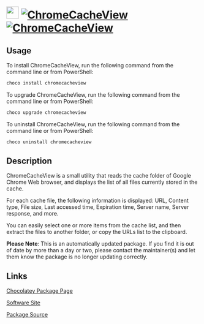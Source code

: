 ﻿# <img src="https://cdn.jsdelivr.net/gh/mkevenaar/chocolatey-packages@4728cb699d6dc13c7c8ea5fe4fabd24fc9b0678d/icons/chromecacheview.png" width="32" height="32"/> [![ChromeCacheView](https://img.shields.io/chocolatey/v/chromecacheview.svg?label=ChromeCacheView)](https://chocolatey.org/packages/chromecacheview) [![ChromeCacheView](https://img.shields.io/chocolatey/dt/chromecacheview.svg)](https://chocolatey.org/packages/chromecacheview)

## Usage

To install ChromeCacheView, run the following command from the command line or from PowerShell:

```powershell
choco install chromecacheview
```

To upgrade ChromeCacheView, run the following command from the command line or from PowerShell:

```powershell
choco upgrade chromecacheview
```

To uninstall ChromeCacheView, run the following command from the command line or from PowerShell:

```powershell
choco uninstall chromecacheview
```

## Description

ChromeCacheView is a small utility that reads the cache folder of Google Chrome Web browser, and displays the list of all files currently stored in the cache.

For each cache file, the following information is displayed: URL, Content type, File size, Last accessed time, Expiration time, Server name, Server response, and more.

You can easily select one or more items from the cache list, and then extract the files to another folder, or copy the URLs list to the clipboard.

**Please Note**: This is an automatically updated package. If you find it is
out of date by more than a day or two, please contact the maintainer(s) and
let them know the package is no longer updating correctly.


## Links

[Chocolatey Package Page](https://chocolatey.org/packages/chromecacheview)

[Software Site](http://www.nirsoft.net/utils/chrome_cache_view.html)

[Package Source](https://github.com/mkevenaar/chocolatey-packages/tree/master/automatic/chromecacheview)

